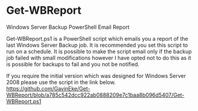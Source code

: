 # Get-WBReport
Windows Server Backup PowerShell Email Report

Get-WBReport.ps1 is a PowerShell script which emails you a report of the last Windows Server Backup job. It is recommended you set this script to run on a schedule. It is possible to make the script email only if the backup job failed with small modifications however I have opted not to do this as it is possible for backups to fail and you not be notified.

If you require the initial version which was designed for Windows Server 2008 please use the script in the link below.
https://github.com/GavinEke/Get-WBReport/blob/a785c542dcc922ab0888209e7c1baa8b096d5407/Get-WBReport.ps1
